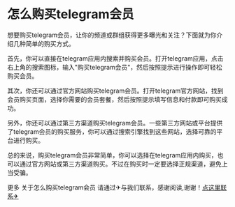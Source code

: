 # 怎么购买telegram会员

想要购买telegram会员，让你的频道或群组获得更多曝光和关注？下面就为你介绍几种简单的购买方式。

首先，你可以直接在telegram应用内搜索并购买会员。打开telegram应用，点击右上角的搜索图标，输入"购买telegram会员"，然后按照提示进行操作即可轻松购买会员。

其次，你还可以通过官方网站购买telegram会员。打开telegram官方网站，找到会员购买页面，选择你需要的会员套餐，然后按照提示填写信息和付款即可购买成功。

另外，你还可以通过第三方渠道购买telegram会员。一些第三方网站或平台提供了telegram会员的购买服务，你可以通过搜索引擎找到这些网站，选择可靠的平台进行购买。

总的来说，购买telegram会员非常简单，你可以选择在telegram应用内购买，也可以通过官方网站或第三方渠道购买。不过在购买时一定要选择正规渠道，避免上当受骗。

更多 关于怎么购买telegram会员 请通过✈与我们联系，感谢阅读,谢谢！[点这里联系✈](https://add.k02.cc)
